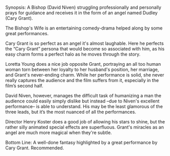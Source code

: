 Synopsis: A Bishop (David Niven) struggling professionally and personally prays for guidance and receives it in the form of an angel named Dudley (Cary Grant).

The Bishop's Wife is an entertaining comedy-drama helped along by some great performances.
 
Cary Grant is so perfect as an angel it's almost laughable.  Here he perfects the “Cary Grant” persona that would become so associated with him, as his easy charm forms a perfect halo as he moves through the story. 

Loretta Young does a nice job opposite Grant, portraying an all too human woman torn between her loyalty to her husband's position, her marriage, and Grant's never-ending charm.  While her performance is solid, she never really captures the audience and the film suffers from it, especially in the film’s second half.

David Niven, however, manages the difficult task of humanizing a man the audience could easily simply dislike but instead –due to Niven's excellent performance– is able to understand.  His may be the least glamorous of the three leads, but it’s the most nuanced of all the performances.

Director Henry Koster does a good job of allowing his stars to shine, but the rather silly animated special effects are superfluous.  Grant's miracles as an angel are much more magical when they're subtle.

Bottom Line: A well-done fantasy highlighted by a great performance by Cary Grant.  Recommended.